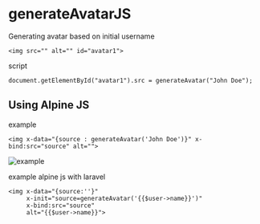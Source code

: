 # generateAvatarJS
Generating avatar based on initial username

```
<img src="" alt="" id="avatar1">
```

script
```
document.getElementById("avatar1").src = generateAvatar("John Doe");
```


## Using Alpine JS

example

```
<img x-data="{source : generateAvatar('John Doe')}" x-bind:src="source" alt="">
```

![example](https://user-images.githubusercontent.com/47022280/196087376-df1ef83b-a4b0-48ed-9acb-1a3e3af53e8b.png)

example alpine js with laravel

```
<img x-data="{source:''}"
     x-init="source=generateAvatar('{{$user->name}}')"
     x-bind:src="source" 
     alt="{{$user->name}}">
```

